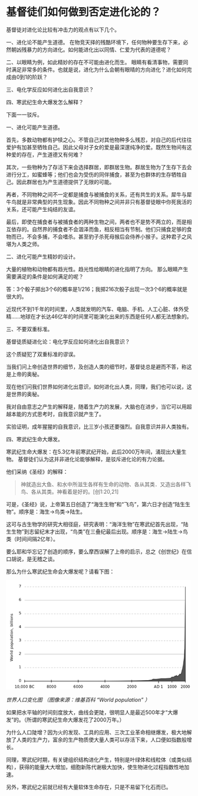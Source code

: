 # 基督徒们如何做到否定进化论的？

基督徒对进化论比较有冲击力的观点有以下几个。

一、进化论不能产生道德。
在物竞天择的残酷环境下，任何物种要生存下来，必然朝凶残暴力的方向进化。如何能进化出以同情、仁爱为代表的道德呢？

二、以眼睛为例，如此精妙的存在不可能由进化而生。
眼睛有看清事物，需要同时满足非常多的条件。也就是说，进化为什么会朝有眼晴的方向进化？进化如何完成由0到1的阶跃？

三、电化学反应如何进化出自我意识？

四、寒武纪生命大爆发怎么解释？

下面一一驳斥。

一、进化可能产生道德。

首先，多数动物都有护犊之心。不管自己对其他物种多么残忍，对自己的后代往往爱护有加甚至牺牲自己。因此父母对子女的爱是最深邃纯净的爱。既然生物间有这种爱的存在，产生道德又有何难？

其次，一些物种为了存活下来会选择群居，即群居生物。群居生物为了生存下去会进行分工，如蜜蜂等；他们也会为受伤的同伴捕食，甚至为也群体的生存牺牲自己。因此群居也为产生道德提供了无限的可能。

再者，不同物种之间不一定都是捕食与被捕食的关系，还有共生的关系。犀牛与犀牛鸟就是非常典型的共生现象。因此不同物种之间并非只有基督徒眼中你死我活的关系，还可能产生纯结的友谊。

最后，即使在捕食者与被捕食者的两种生物之间，两者也不是势不两立的，而是相互依存的。自然界的捕食者不会涸泽而鱼，相反相当有节制。他们只捕食足够的食物而已，不会多捕，不会嗜杀。甚至豹子杀死母猴后会侍养小猴子。这种君子之风堪为人类之师。


二、进化可能产生精妙的设计。

大量的植物和动物都有趋光性。趋光性给眼睛的进化指明了方向。
那么眼睛产生需要满足的条件是如何满足的呢？

答：3个骰子掷出3个6的概率是1/216；我掷216次骰子出现一次3个6的概率就是很大的。

近现代不到1千年的时间里，人类就发明的汽车、电脑、手机、人工心脏、体外受精……地球在才长达46亿年的时间里可能演化出来的东西是任何人都无法想象的。


三、不要双重标准。

基督徒质疑进化论：电化学反应如何进化出自我意识？

这个质疑犯了双重标准的谬误。

当我们问上帝创造世界的细节，及创造人类的细节时，基督徒总是避而不答，称这是上帝的奥秘。

现在他们问我们世界如何进化出意识，如何进化出人类，同理，我们也可以说，这是世界的奥秘。

我对自由意志之产生的解释是，随着生产力的发展，大脑也在进步，当它可以用超越本能的方式思考时，自我意识就产生了。

实验证明，成年猩猩的自我意识，比三岁小孩还要强烈。自我意识并非人类独有。


四、寒武纪生命大爆发。

寒武纪生命大爆发：在5.3亿年前寒武纪开始，此后2000万年间，涌现出大量生物。
基督徒们认为这并非进化论能够解释，是驳斥进化论的有力论据。

他们采纳《圣经》的解释：

> 神就造出大鱼、和水中所滋生各样有生命的动物、各从其类．又造出各样飞鸟、各从其类。神看着是好的。[创1:20,21]

可是，《圣经》说，上帝第五日创造了“海生生物”和“飞鸟”，第六日才创造“陆生生物”。顺序是：海生->鸟类->陆生。

这可与古生物学的研究大相径庭，研究表明：“海洋生物”在寒武纪首先出现，“陆生生物”到志留纪末才出现，“鸟类”在三叠纪最后出现。顺序是：海生->陆生->鸟类（时间间隔2亿年）。

要么耶和华忘记了创造的顺序，要么摩西误解了上帝的启示，总之《创世纪》在信口胡说，是无稽之谈。

那么为什么寒武纪生命会大爆发呢？请看下图：

<img src="3.5.1.png" width="500">

*世界人口变化图 （图像来源：维基百科 “World population” ）*


如果把水平轴的时间刻度放大，曲线会更陡，很明显人是最近500年才“大爆发”的。（所谓的寒武纪生命大爆发花了2000万年。）

为什么人口陡增？因为火的发现、工具的应用、三次工业革命相继爆发，极大地解放了人类的生产力，富余的生产物质使大量人类可以存活下来，人口便如指数般增长。

同理，寒武纪时期，有关键组织结构进化产生，特别是叶绿体和线粒体（或类似结构），获得的能量大大增加，细胞新陈代谢极大加快，使生物进化过程指数性地加速。

另外，寒武纪之前就已经有大量软体生命存在，只是不易留下化石而已。